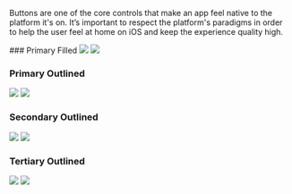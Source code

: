 Buttons are one of the core controls that make an app feel native to the platform it's on. It’s important to respect the platform's paradigms in order to help the user feel at home on iOS and keep the experience quality high.

<DisplayToggle onText="Dark" offText="Light" label="Theme Switcher">
### Primary Filled

<img className="off" src="https://static2.sharepointonline.com/files/fabric/fabric-website/images/controls/ios/updated/img_button_01_primaryfilled_light.png?text=LightMode" />
<img className="on" src="https://static2.sharepointonline.com/files/fabric/fabric-website/images/controls/ios/updated/img_button_01_primaryfilled_dark.png?text=DarkMode" />

### Primary Outlined

<img className="off" src="https://static2.sharepointonline.com/files/fabric/fabric-website/images/controls/ios/updated/img_button_02_primaryoutlined_light.png?text=LightMode" />
<img className="on" src="https://static2.sharepointonline.com/files/fabric/fabric-website/images/controls/ios/updated/img_button_02_primaryoutlined_dark.png?text=DarkMode" />

### Secondary Outlined

<img className="off" src="https://static2.sharepointonline.com/files/fabric/fabric-website/images/controls/ios/updated/img_button_03_secondaryoutlined_light.png?text=LightMode" />
<img className="on" src="https://static2.sharepointonline.com/files/fabric/fabric-website/images/controls/ios/updated/img_button_03_secondaryoutlined_dark.png?text=DarkMode" />

### Tertiary Outlined

<img className="off" src="https://static2.sharepointonline.com/files/fabric/fabric-website/images/controls/ios/updated/img_button_04_tertiaryoutlined_light.png?text=LightMode" />
<img className="on" src="https://static2.sharepointonline.com/files/fabric/fabric-website/images/controls/ios/updated/img_button_04_tertiaryoutlined_dark.png?text=DarkMode" />

</DisplayToggle>
